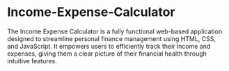# Income-Expense-Calculator
The Income Expense Calculator is a fully functional web-based application designed to streamline personal finance management using HTML, CSS, and JavaScript. It empowers users to efficiently track their income and expenses, giving them a clear picture of their financial health through intuitive features.

